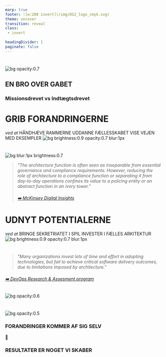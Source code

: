 ```yaml
---
marp: true
footer: ![w:200 invert](/img/OS2_logo_cmyk.svg)
theme: uncover
transition: reveal
class: 
 - invert
 
headingDivider: 1
paginate: false
---
```


#
![bg opacity:0.7](https://images.unsplash.com/photo-1535214650615-40b65942085a?q=80&w=1170&auto=format&fit=crop&ixlib=rb-4.0.3&ixid=M3wxMjA3fDB8MHxwaG90by1wYWdlfHx8fGVufDB8fHx8fA%3D%3D)

## EN BRO OVER GABET

### Missionsdrevet vs Indtægtsdrevet


# GRIB FORANDRINGERNE 
*ved at*
HÅNDHÆVE RAMMERNE
UDDANNE FÆLLESSKABET
VISE VEJEN MED EKSEMPLER
![bg brightness:0.9  opacity:0.7  blur:1px](https://images.unsplash.com/photo-1474631245212-32dc3c8310c6?q=80&w=1324&auto=format&fit=crop&ixlib=rb-4.0.3&ixid=M3wxMjA3fDB8MHxwaG90by1wYWdlfHx8fGVufDB8fHx8fA%3D%3D)
#
![bg blur:1px brightness:0.7](https://images.unsplash.com/photo-1515856251934-766e064d7b09?q=80&w=1335&auto=format&fit=crop&ixlib=rb-4.0.3&ixid=M3wxMjA3fDB8MHxwaG90by1wYWdlfHx8fGVufDB8fHx8fA%3D%3D)

> _"The architecture function is often seen as inseparable from essential governance and compliance requirements. However, reducing the role of architecture to a compliance function or separating it from day-to-day operations confines its value to a policing entity or an abstract function in an ivory tower."_
> 
> ###### [:arrow_right: McKinsey Digital Insights](https://www.mckinsey.com/capabilities/mckinsey-digital/our-insights/tech-forward/quantum-technology-use-cases-as-fuel-for-value-in-finance)

# UDNYT POTENTIALERNE
*ved at*
BRINGE SEKRETRIATET I SPIL
INVESTER I FÆLLES ARKITEKTUR
![bg brightness:0.9  opacity:0.7  blur:1px](https://images.unsplash.com/photo-1544027993-37dbfe43562a?q=80&w=1170&auto=format&fit=crop&ixlib=rb-4.0.3&ixid=M3wxMjA3fDB8MHxwaG90by1wYWdlfHx8fGVufDB8fHx8fA%3D%3D)

#
> *"Many organizations invest lots of time and effort in adopting technologies, but fail to achieve critical software delivery outcomes, due to limitations imposed by architecture."*

###### [➡️ DevOps Research & Assesment program](https://dora.dev/)
![bg opacity:0.6](https://images.unsplash.com/photo-1539598978120-7d2f5251837c?q=80&w=1287&auto=format&fit=crop&ixlib=rb-4.0.3&ixid=M3wxMjA3fDB8MHxwaG90by1wYWdlfHx8fGVufDB8fHx8fA%3D%3D)

#
![bg opacity:0.5](https://images.unsplash.com/photo-1541888946425-d81bb19240f5?q=80&w=2070&auto=format&fit=crop&ixlib=rb-4.0.3&ixid=M3wxMjA3fDB8MHxwaG90by1wYWdlfHx8fGVufDB8fHx8fA%3D%3D)
### FORANDRINGER KOMMER AF SIG SELV

🔷
 
### RESULTATER ER NOGET VI SKABER
